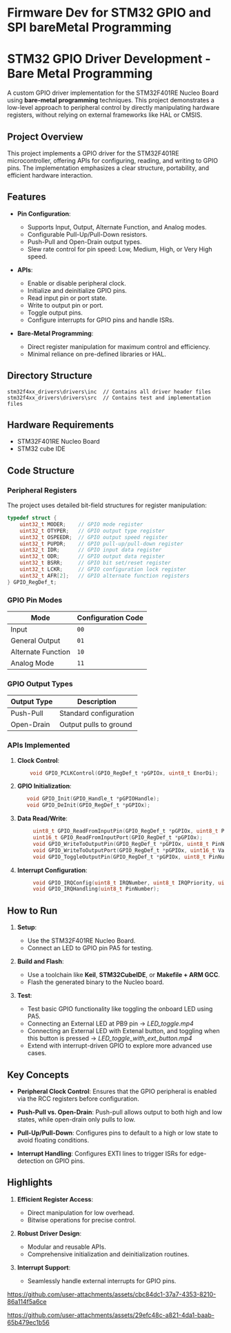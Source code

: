 # Firmware Dev for STM32 GPIO and SPI bareMetal Programming


# STM32 GPIO Driver Development - Bare Metal Programming

A custom GPIO driver implementation for the STM32F401RE Nucleo Board using **bare-metal programming** techniques. This project demonstrates a low-level approach to peripheral control by directly manipulating hardware registers, without relying on external frameworks like HAL or CMSIS.

## Project Overview

This project implements a GPIO driver for the STM32F401RE microcontroller, offering APIs for configuring, reading, and writing to GPIO pins. The implementation emphasizes a clear structure, portability, and efficient hardware interaction.

## Features

- **Pin Configuration**:
  - Supports Input, Output, Alternate Function, and Analog modes.
  - Configurable Pull-Up/Pull-Down resistors.
  - Push-Pull and Open-Drain output types.
  - Slew rate control for pin speed: Low, Medium, High, or Very High speed.

- **APIs**:
  - Enable or disable peripheral clock.
  - Initialize and deinitialize GPIO pins.
  - Read input pin or port state.
  - Write to output pin or port.
  - Toggle output pins.
  - Configure interrupts for GPIO pins and handle ISRs.

- **Bare-Metal Programming**:
  - Direct register manipulation for maximum control and efficiency.
  - Minimal reliance on pre-defined libraries or HAL.
    
## Directory Structure
```
stm32f4xx_drivers\drivers\inc  // Contains all driver header files
stm32f4xx_drivers\drivers\src  // Contains test and implementation files
```

## Hardware Requirements

- STM32F401RE Nucleo Board
- STM32 cube IDE

## Code Structure

### Peripheral Registers

The project uses detailed bit-field structures for register manipulation:

```c
typedef struct {
    uint32_t MODER;    // GPIO mode register
    uint32_t OTYPER;   // GPIO output type register
    uint32_t OSPEEDR;  // GPIO output speed register
    uint32_t PUPDR;    // GPIO pull-up/pull-down register
    uint32_t IDR;      // GPIO input data register
    uint32_t ODR;      // GPIO output data register
    uint32_t BSRR;     // GPIO bit set/reset register
    uint32_t LCKR;     // GPIO configuration lock register
    uint32_t AFR[2];   // GPIO alternate function registers
} GPIO_RegDef_t;
```

### GPIO Pin Modes

| Mode               | Configuration Code |
|--------------------|--------------------|
| Input              | `00`              |
| General Output     | `01`              |
| Alternate Function | `10`              |
| Analog Mode        | `11`              |

### GPIO Output Types

| Output Type | Description            |
|-------------|------------------------|
| Push-Pull   | Standard configuration |
| Open-Drain  | Output pulls to ground |

### APIs Implemented

1. **Clock Control**:
   ```c
       void GPIO_PCLKControl(GPIO_RegDef_t *pGPIOx, uint8_t EnorDi);
   ```

2. **GPIO Initialization**:
   ```c
      void GPIO_Init(GPIO_Handle_t *pGPIOHandle);
      void GPIO_DeInit(GPIO_RegDef_t *pGPIOx);
   ```

3. **Data Read/Write**:
   ```c
        uint8_t GPIO_ReadFromInputPin(GPIO_RegDef_t *pGPIOx, uint8_t PinNumber);
        uint16_t GPIO_ReadFromInputPort(GPIO_RegDef_t *pGPIOx);
        void GPIO_WriteToOutputPin(GPIO_RegDef_t *pGPIOx, uint8_t PinNumber, uint8_t Value);
        void GPIO_WriteToOutputPort(GPIO_RegDef_t *pGPIOx, uint16_t Value);
        void GPIO_ToggleOutputPin(GPIO_RegDef_t *pGPIOx, uint8_t PinNumber);
   ```

4. **Interrupt Configuration**:
   ```c
        void GPIO_IRQConfig(uint8_t IRQNumber, uint8_t IRQPriority, uint8_t EnorDi);
        void GPIO_IRQHandling(uint8_t PinNumber);
   ```

## How to Run

1. **Setup**:
   - Use the STM32F401RE Nucleo Board.
   - Connect an LED to GPIO pin PA5 for testing.

2. **Build and Flash**:
   - Use a toolchain like **Keil**, **STM32CubeIDE**, or **Makefile + ARM GCC**.
   - Flash the generated binary to the Nucleo board.

3. **Test**:
   - Test basic GPIO functionality like toggling the onboard LED using PA5.
   - Connecting an External LED at PB9 pin -> _LED_toggle.mp4_
   - Connecting an External LED with Extenal button, and toggling when this button is pressed -> _LED_toggle_with_ext_button.mp4_
   - Extend with interrupt-driven GPIO to explore more advanced use cases.

## Key Concepts

- **Peripheral Clock Control**:
  Ensures that the GPIO peripheral is enabled via the RCC registers before configuration.
  
- **Push-Pull vs. Open-Drain**:
  Push-pull allows output to both high and low states, while open-drain only pulls to low.

- **Pull-Up/Pull-Down**:
  Configures pins to default to a high or low state to avoid floating conditions.

- **Interrupt Handling**:
  Configures EXTI lines to trigger ISRs for edge-detection on GPIO pins.

## Highlights

1. **Efficient Register Access**:
   - Direct manipulation for low overhead.
   - Bitwise operations for precise control.

2. **Robust Driver Design**:
   - Modular and reusable APIs.
   - Comprehensive initialization and deinitialization routines.

3. **Interrupt Support**:
   - Seamlessly handle external interrupts for GPIO pins.



https://github.com/user-attachments/assets/cbc84dc1-37a7-4353-8210-86a114f5a6ce



https://github.com/user-attachments/assets/29efc48c-a821-4da1-baab-65b479ec1b56



